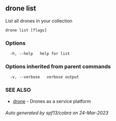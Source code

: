 ## drone list

List all drones in your collection

```
drone list [flags]
```

### Options

```
  -h, --help   help for list
```

### Options inherited from parent commands

```
  -v, --verbose   verbose output
```

### SEE ALSO

* [drone](drone.md)	 - Drones as a service platform

###### Auto generated by spf13/cobra on 24-Mar-2023
